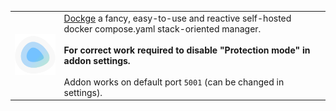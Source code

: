 <table hidden>
  <tr>
    <td>
      <img src="https://raw.githubusercontent.com/artt652/hassio-addons/refs/heads/main/dockge/icon.png" alt="Dockge" />
    </td>
    <td>
      <a href="https://github.com/louislam/dockge">Dockge</a> a fancy, easy-to-use and reactive self-hosted docker compose.yaml stack-oriented manager.
      <br><br>
      <b>For correct work required to disable "Protection mode" in addon settings.</b>
      <br><br>
      Addon works on default port <code>5001</code> (can be changed in settings).
    </td>
  </tr>
</table>
